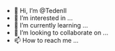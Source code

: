 - 👋 Hi, I’m @TedenII
- 👀 I’m interested in ...
- 🌱 I’m currently learning ...
- 💞️ I’m looking to collaborate on ...
- 📫 How to reach me ...

<!---
TedenII/TedenII is a ✨ special ✨ repository because its `README.md` (this file) appears on your GitHub profile.
You can click the Preview link to take a look at your changes.
--->
